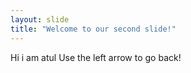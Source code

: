 ```yaml
---
layout: slide
title: "Welcome to our second slide!"
---
```

Hi i am atul
Use the left arrow to go back!
